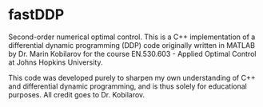# fastDDP
Second-order numerical optimal control. This is a C++ implementation
of a differential dynamic programming (DDP) code originally written
in MATLAB by Dr. Marin Kobilarov for the course EN.530.603 - Applied Optimal
Control at Johns Hopkins University.

This code was developed purely to sharpen my own understanding of C++ and
differential dynamic programming, and is thus solely for educational purposes.
All credit goes to Dr. Kobilarov.